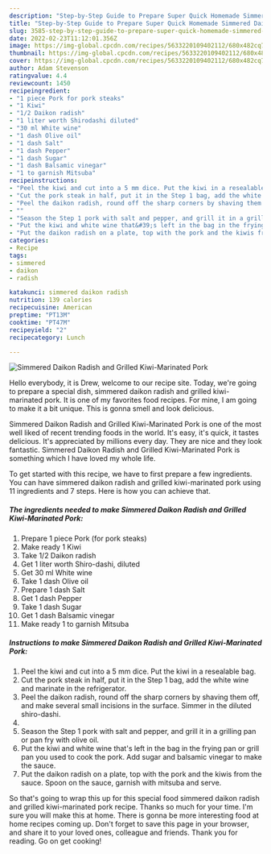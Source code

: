 ```yaml
---
description: "Step-by-Step Guide to Prepare Super Quick Homemade Simmered Daikon Radish and Grilled Kiwi-Marinated Pork"
title: "Step-by-Step Guide to Prepare Super Quick Homemade Simmered Daikon Radish and Grilled Kiwi-Marinated Pork"
slug: 3585-step-by-step-guide-to-prepare-super-quick-homemade-simmered-daikon-radish-and-grilled-kiwi-marinated-pork
date: 2022-02-23T11:12:01.356Z
image: https://img-global.cpcdn.com/recipes/5633220109402112/680x482cq70/simmered-daikon-radish-and-grilled-kiwi-marinated-pork-recipe-main-photo.jpg
thumbnail: https://img-global.cpcdn.com/recipes/5633220109402112/680x482cq70/simmered-daikon-radish-and-grilled-kiwi-marinated-pork-recipe-main-photo.jpg
cover: https://img-global.cpcdn.com/recipes/5633220109402112/680x482cq70/simmered-daikon-radish-and-grilled-kiwi-marinated-pork-recipe-main-photo.jpg
author: Adam Stevenson
ratingvalue: 4.4
reviewcount: 1450
recipeingredient:
- "1 piece Pork for pork steaks"
- "1 Kiwi"
- "1/2 Daikon radish"
- "1 liter worth Shirodashi diluted"
- "30 ml White wine"
- "1 dash Olive oil"
- "1 dash Salt"
- "1 dash Pepper"
- "1 dash Sugar"
- "1 dash Balsamic vinegar"
- "1 to garnish Mitsuba"
recipeinstructions:
- "Peel the kiwi and cut into a 5 mm dice. Put the kiwi in a resealable bag."
- "Cut the pork steak in half, put it in the Step 1 bag, add the white wine and marinate in the refrigerator."
- "Peel the daikon radish, round off the sharp corners by shaving them off, and make several small incisions in the surface. Simmer in the diluted shiro-dashi."
- ""
- "Season the Step 1 pork with salt and pepper, and grill it in a grilling pan or pan fry with olive oil."
- "Put the kiwi and white wine that&#39;s left in the bag in the frying pan or grill pan you used to cook the pork. Add sugar and balsamic vinegar to make the sauce."
- "Put the daikon radish on a plate, top with the pork and the kiwis from the sauce. Spoon on the sauce, garnish with mitsuba and serve."
categories:
- Recipe
tags:
- simmered
- daikon
- radish

katakunci: simmered daikon radish 
nutrition: 139 calories
recipecuisine: American
preptime: "PT13M"
cooktime: "PT47M"
recipeyield: "2"
recipecategory: Lunch

---
```



![Simmered Daikon Radish and Grilled Kiwi-Marinated Pork](https://img-global.cpcdn.com/recipes/5633220109402112/680x482cq70/simmered-daikon-radish-and-grilled-kiwi-marinated-pork-recipe-main-photo.jpg)

Hello everybody, it is Drew, welcome to our recipe site. Today, we're going to prepare a special dish, simmered daikon radish and grilled kiwi-marinated pork. It is one of my favorites food recipes. For mine, I am going to make it a bit unique. This is gonna smell and look delicious.



Simmered Daikon Radish and Grilled Kiwi-Marinated Pork is one of the most well liked of recent trending foods in the world. It's easy, it's quick, it tastes delicious. It's appreciated by millions every day. They are nice and they look fantastic. Simmered Daikon Radish and Grilled Kiwi-Marinated Pork is something which I have loved my whole life.


To get started with this recipe, we have to first prepare a few ingredients. You can have simmered daikon radish and grilled kiwi-marinated pork using 11 ingredients and 7 steps. Here is how you can achieve that.

<!--inarticleads1-->

##### The ingredients needed to make Simmered Daikon Radish and Grilled Kiwi-Marinated Pork:

1. Prepare 1 piece Pork (for pork steaks)
1. Make ready 1 Kiwi
1. Take 1/2 Daikon radish
1. Get 1 liter worth Shiro-dashi, diluted
1. Get 30 ml White wine
1. Take 1 dash Olive oil
1. Prepare 1 dash Salt
1. Get 1 dash Pepper
1. Take 1 dash Sugar
1. Get 1 dash Balsamic vinegar
1. Make ready 1 to garnish Mitsuba




<!--inarticleads2-->

##### Instructions to make Simmered Daikon Radish and Grilled Kiwi-Marinated Pork:

1. Peel the kiwi and cut into a 5 mm dice. Put the kiwi in a resealable bag.
1. Cut the pork steak in half, put it in the Step 1 bag, add the white wine and marinate in the refrigerator.
1. Peel the daikon radish, round off the sharp corners by shaving them off, and make several small incisions in the surface. Simmer in the diluted shiro-dashi.
1. 
1. Season the Step 1 pork with salt and pepper, and grill it in a grilling pan or pan fry with olive oil.
1. Put the kiwi and white wine that&#39;s left in the bag in the frying pan or grill pan you used to cook the pork. Add sugar and balsamic vinegar to make the sauce.
1. Put the daikon radish on a plate, top with the pork and the kiwis from the sauce. Spoon on the sauce, garnish with mitsuba and serve.




So that's going to wrap this up for this special food simmered daikon radish and grilled kiwi-marinated pork recipe. Thanks so much for your time. I'm sure you will make this at home. There is gonna be more interesting food at home recipes coming up. Don't forget to save this page in your browser, and share it to your loved ones, colleague and friends. Thank you for reading. Go on get cooking!

